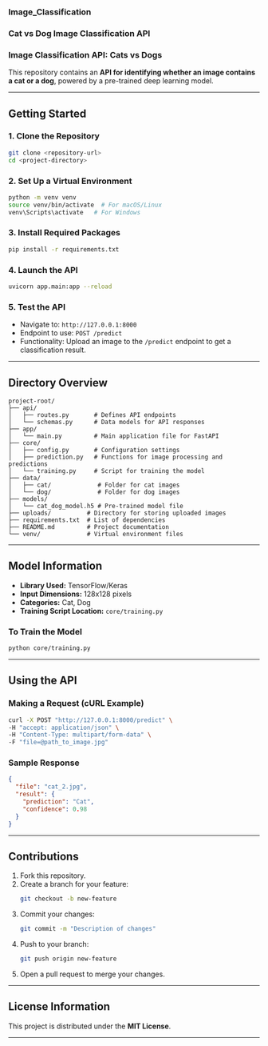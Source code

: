 

### Image_Classification

### **Cat vs Dog Image Classification API**  

### **Image Classification API: Cats vs Dogs**


This repository contains an **API for identifying whether an image contains a cat or a dog**, powered by a pre-trained deep learning model.

---

## **Getting Started**

### **1. Clone the Repository**
```bash
git clone <repository-url>
cd <project-directory>
```

### **2. Set Up a Virtual Environment**
```bash
python -m venv venv
source venv/bin/activate  # For macOS/Linux
venv\Scripts\activate   # For Windows
```

### **3. Install Required Packages**
```bash
pip install -r requirements.txt
```

### **4. Launch the API**
```bash
uvicorn app.main:app --reload
```

### **5. Test the API**
* Navigate to: `http://127.0.0.1:8000`
* Endpoint to use: `POST /predict`
* Functionality: Upload an image to the `/predict` endpoint to get a classification result.

---

## **Directory Overview**

```
project-root/
├── api/
│   ├── routes.py       # Defines API endpoints
│   └── schemas.py      # Data models for API responses
├── app/
│   └── main.py         # Main application file for FastAPI
├── core/
│   ├── config.py       # Configuration settings
│   ├── prediction.py   # Functions for image processing and predictions
│   └── training.py     # Script for training the model
├── data/
│   ├── cat/             # Folder for cat images
│   └── dog/             # Folder for dog images
├── models/
│   └── cat_dog_model.h5 # Pre-trained model file
├── uploads/          # Directory for storing uploaded images
├── requirements.txt  # List of dependencies
├── README.md         # Project documentation
└── venv/             # Virtual environment files
```

---

## **Model Information**

* **Library Used:** TensorFlow/Keras  
* **Input Dimensions:** 128x128 pixels  
* **Categories:** Cat, Dog  
* **Training Script Location:** `core/training.py`

### **To Train the Model**
```bash
python core/training.py
```

---

## **Using the API**

### **Making a Request (cURL Example)**
```bash
curl -X POST "http://127.0.0.1:8000/predict" \
-H "accept: application/json" \
-H "Content-Type: multipart/form-data" \
-F "file=@path_to_image.jpg"
```

### **Sample Response**
```json
{
  "file": "cat_2.jpg",
  "result": {
    "prediction": "Cat",
    "confidence": 0.98
  }
}
```

---

## **Contributions**

1. Fork this repository.  
2. Create a branch for your feature:  
   ```bash
   git checkout -b new-feature
   ```
3. Commit your changes:  
   ```bash
   git commit -m "Description of changes"
   ```
4. Push to your branch:  
   ```bash
   git push origin new-feature
   ```
5. Open a pull request to merge your changes.

---

## **License Information**

This project is distributed under the **MIT License**.

---
